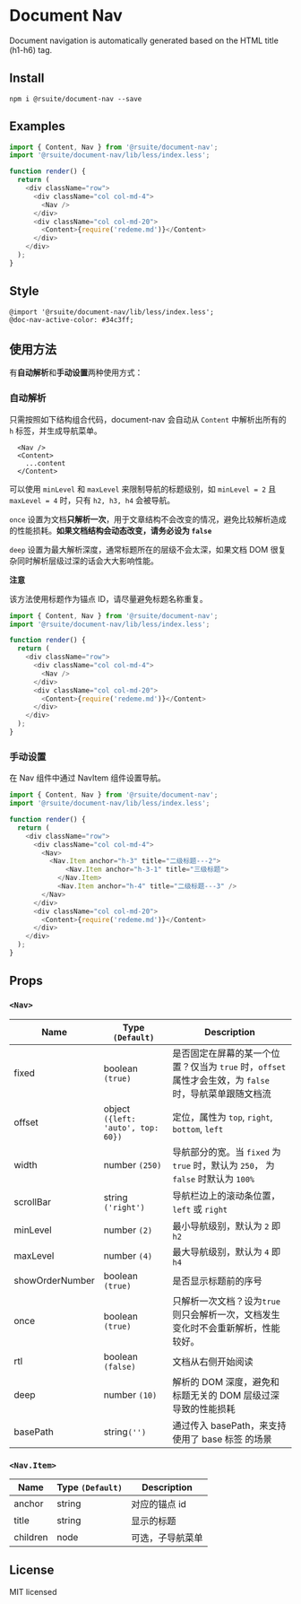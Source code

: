 # Document Nav

Document navigation is automatically generated based on the HTML title (h1-h6) tag.

## Install

```
npm i @rsuite/document-nav --save
```

## Examples

```js
import { Content, Nav } from '@rsuite/document-nav';
import '@rsuite/document-nav/lib/less/index.less';

function render() {
  return (
    <div className="row">
      <div className="col col-md-4">
        <Nav />
      </div>
      <div className="col col-md-20">
        <Content>{require('redeme.md')}</Content>
      </div>
    </div>
  );
}
```

## Style

```less
@import '@rsuite/document-nav/lib/less/index.less';
@doc-nav-active-color: #34c3ff;
```

## 使用方法

有**自动解析**和**手动设置**两种使用方式：

### 自动解析

只需按照如下结构组合代码，document-nav 会自动从 `Content` 中解析出所有的 `h` 标签，并生成导航菜单。

```
  <Nav />
  <Content>
    ...content
  </Content>
```

可以使用 `minLevel` 和 `maxLevel` 来限制导航的标题级别，如 `minLevel = 2` 且 `maxLevel = 4` 时，只有 `h2, h3, h4` 会被导航。

`once` 设置为文档**只解析一次**，用于文章结构不会改变的情况，避免比较解析造成的性能损耗。**如果文档结构会动态改变，请务必设为 `false`**

`deep` 设置为最大解析深度，通常标题所在的层级不会太深，如果文档 DOM 很复杂同时解析层级过深的话会大大影响性能。

**注意**

该方法使用标题作为锚点 ID，请尽量避免标题名称重复。

```js
import { Content, Nav } from '@rsuite/document-nav';
import '@rsuite/document-nav/lib/less/index.less';

function render() {
  return (
    <div className="row">
      <div className="col col-md-4">
        <Nav />
      </div>
      <div className="col col-md-20">
        <Content>{require('redeme.md')}</Content>
      </div>
    </div>
  );
}
```

### 手动设置

在 Nav 组件中通过 NavItem 组件设置导航。

```js
import { Content, Nav } from '@rsuite/document-nav';
import '@rsuite/document-nav/lib/less/index.less';

function render() {
  return (
    <div className="row">
      <div className="col col-md-4">
        <Nav>
          <Nav.Item anchor="h-3" title="二级标题---2">
              <Nav.Item anchor="h-3-1" title="三级标题">
            </Nav.Item>
            <Nav.Item anchor="h-4" title="二级标题---3" />
        </Nav>
      </div>
      <div className="col col-md-20">
        <Content>{require('redeme.md')}</Content>
      </div>
    </div>
  );
}
```

## Props

### `<Nav>`

| Name            | Type `(Default)`                   | Description                                                                                            |
| --------------- | ---------------------------------- | ------------------------------------------------------------------------------------------------------ |
| fixed           | boolean `(true)`                   | 是否固定在屏幕的某一个位置？仅当为 `true` 时，`offset` 属性才会生效，为 `false` 时，导航菜单跟随文档流 |
| offset          | object `({left: 'auto', top: 60})` | 定位，属性为 `top`, `right`, `bottom`, `left`                                                          |
| width           | number `(250)`                     | 导航部分的宽。当 `fixed` 为 `true` 时，默认为 `250`， 为 `false` 时默认为 `100%`                       |
| scrollBar       | string `('right')`                 | 导航栏边上的滚动条位置，`left` 或 `right`                                                              |
| minLevel        | number `(2)`                       | 最小导航级别，默认为 `2` 即 `h2`                                                                       |
| maxLevel        | number `(4)`                       | 最大导航级别，默认为 `4` 即 `h4`                                                                       |
| showOrderNumber | boolean `(true)`                   | 是否显示标题前的序号                                                                                   |
| once            | boolean `(true)`                   | 只解析一次文档？设为`true`则只会解析一次，文档发生变化时不会重新解析，性能较好。                       |
| rtl             | boolean `(false)`                  | 文档从右侧开始阅读                                                                                     |
| deep            | number `(10)`                      | 解析的 DOM 深度，避免和标题无关的 DOM 层级过深导致的性能损耗                                           |
| basePath        | string`('')`                       | 通过传入 basePath，来支持使用了 base 标签 的场景                                                       |

### `<Nav.Item>`

| Name     | Type `(Default)` | Description      |
| -------- | ---------------- | ---------------- |
| anchor   | string           | 对应的锚点 id    |
| title    | string           | 显示的标题       |
| children | node             | 可选，子导航菜单 |

## License

MIT licensed
